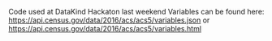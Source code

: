 Code used at DataKind Hackaton last weekend
Variables can be found here: 
https://api.census.gov/data/2016/acs/acs5/variables.json
or
https://api.census.gov/data/2016/acs/acs5/variables.html
